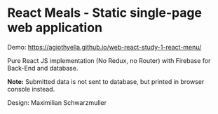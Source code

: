 # React Meals - Static single-page web application

Demo: https://agiothyella.github.io/web-react-study-1-react-menu/


Pure React JS implementation (No Redux, no Router) with Firebase for Back-End and database.

**Note:** Submitted data is not sent to database, but printed in browser console instead.

Design: Maximilian Schwarzmuller
